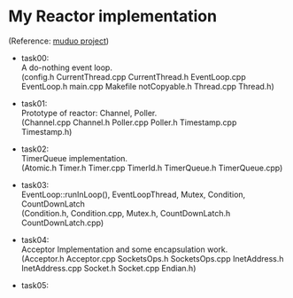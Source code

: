 # My Reactor implementation <br>
(Reference: [muduo project](https://github.com/chenshuo/muduo)) <br>

* task00: <br>
    A do-nothing event loop. <br>
    (config.h CurrentThread.cpp CurrentThread.h EventLoop.cpp EventLoop.h main.cpp Makefile notCopyable.h Thread.cpp Thread.h) <br>

* task01: <br>
    Prototype of reactor: Channel, Poller. <br>
    (Channel.cpp Channel.h Poller.cpp Poller.h Timestamp.cpp Timestamp.h) <br>

* task02: <br>
    TimerQueue implementation. <br>
    (Atomic.h Timer.h Timer.cpp TimerId.h TimerQueue.h TimerQueue.cpp) <br>

* task03: <br>
    EventLoop::runInLoop(), EventLoopThread, Mutex, Condition, CountDownLatch <br>
    (Condition.h, Condition.cpp, Mutex.h, CountDownLatch.h CountDownLatch.cpp) <br>

* task04: <br>
    Acceptor Implementation and some encapsulation work. <br>
    (Acceptor.h Acceptor.cpp SocketsOps.h SocketsOps.cpp InetAddress.h InetAddress.cpp Socket.h Socket.cpp Endian.h) <br>

* task05: <br>

